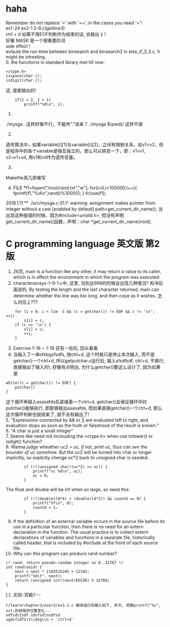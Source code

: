 # haha
Remember do not replace '=' with '==', in the cases you need '='!  
ex1-24 ex2-1 2-8.c(getline3)  
ctrl + d 如果不用EOF判断作为结束的话, 会输出 ÿ !  
好像 MASK 是一个很重要的词  
side effect !   
evlaute the run-time between binsearch and binsearch2 in else_if_3_3.c, it might be intresting.  
0. the functioins in standard library met till now:
```
<ctype.h>
isspace(char c);
isdigit(char c);
```
这, 是能输出的!  
```
	if(1 > 2, 2 > 1)
		printf("%d\n", i);
```
1.
./mysga .
这样好像不行，不能传“.”进来？
./mysga $(pwd)/
这样不错

2.
遗传算法中，如果variable[i][1]与variable[i][2]，之间有限制关系，如v1<v2，但是程序中的各个variable是相互独立的，那么可以转变一下，即：v1=v1, v2=v1+vd, 用v1和vd作为遗传变量。

3.
Makefile真几把难写

4.
    FILE *f1=fopen("/root/rand.txt","w");
    for(i=0;i<100000;i++){
        fprintf(f1,"%d\n",rand()%10000);
    }
    fclose(f1);

2019.1.11 ** ./src/mysga.c:31:7: warning: assignment makes pointer from integer without a cast [enabled by default]   path=get_current_dir_name(); 当出现这种报错的时候，因为#include<unistd.h>, 但没有声明get_current_dir_name()函数，声明：char *get_current_dir_name(void);

# C programming language 英文版 第2版
1. 26页, main is a function like any other, it may return a value to its caller, which is in effect the environment in which the program was executed.  
2. characterarrays-1-9-1.c中, 这里, 当到达998的时候会出现几种情况? 和书后面说的, By testing the length and the last character returned, main can determine whether the line was too long, and then cope as it wishes. 怎么对应上???
```
    for (i = 0; i < lim -1 && (c = getchar()) != EOF && c != '\n'; ++i)
        s[i] = c;
    if (c == '\n') {
        s[i] = c;
        ++i;
    }
```
3. Exercise 1-16 ~ 1-19 还有一些坑, 回头看看  
4. 当输入了一串sfsbgsfsdfs, 按ctrl+d, 这个时候只是停止本次输入, 而不是getchar()一个ctrl+d, 所以getputchar.c运行后, 输入sfsdfsdf, ctrl+d, 不换行, 直接输出了输入的!, 好像有点明白, 为什么getchar()要这么设计了, 因为如果是
```
while((c = getchar()) != EOF) {
	putchar()
}
```
这个循环再输入asasafds后紧接着一个ctrl+d, getchar()会保证循环中的putchar()能够执行, 即能够输出asasafds, 而如果直接getchar()一个ctrl+d, 那么这次循环判断也就结束了, 就不会有输出了!  
5. "Expressions connected by && or || are evaluated left to right, and evaluation stops as soon as the truth or falsehood of the result is known."  
6. "A char is just a small integer"  
7. Seems like need not inclouding the <ctype.h> when use tolower() or isdigit() function?  
8. Wanna judge wheather uc*2 > uc, if not, print uc, thus can see the bounder of uc somehow. But the uc*2 will be turned into char or longer implicitly, so explictly chenge uc*2 back to unsigned char is needed.
```
        if (!((unsigned char)(uc*2) >= uc)) {
            printf("uc %d\n", uc);
            uc = 0;
        }
```
The float and double will be inf when so large, so need this:
```
        if (!((double)(d*4) > (double)(d*2)) && countd == 0) {
            printf("%f\n", d);
            countd = 1;
        }
```
9. If the definition of an external variable occurs in the source file before its use in a particular function, then there is no need for an extern declaration in the function. The usual practice is to collect extern declarations of variables and functions in a separate file, historically called header, that is included by #include at the front of each source file.  
10. Why can this program can produce rand number?  
```
/* rand: return pseudo-random integer on 0..32767 */
int rand(void) {
    next = next * 1103515245 + 12345;
    printf("%d\t", next);
    return (unsigned int)(next/65536) % 32768;
}
```

11. 实验-究极1---
```
C/learn/chapter3/exer3/ex3-2.c 编译运行后输入如下, 多次, 观察printf("%s", xx);的结尾的位置变化...
sdfsd\tsdf sdsfsd\nsdfsd
sgdsfsdfs\t\\dsg\\n + 'ctrl+d'
```

